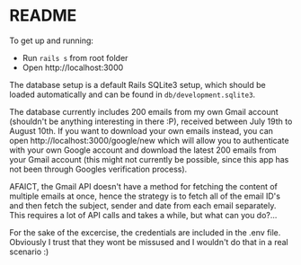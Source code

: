 # README

To get up and running:

* Run `rails s` from root folder
* Open http://localhost:3000 

The database setup is a default Rails SQLite3 setup, which should be loaded automatically and can be found in `db/development.sqlite3`.

The database currently includes 200 emails from my own Gmail account (shouldn't be anything interesting in there :P), received between July 19th to August 10th. If you want to download your own emails instead, you can open http://localhost:3000/google/new which will allow you to authenticate with your own Google account and download the latest 200 emails from your Gmail account (this might not currently be possible, since this app has not been through Googles verification process).

AFAICT, the Gmail API doesn't have a method for fetching the content of multiple emails at once, hence the strategy is to fetch all of the email ID's and then fetch the subject, sender and date from each email separately. This requires a lot of API calls and takes a while, but what can you do?...

For the sake of the excercise, the credentials are included in the .env file. Obviously I trust that they wont be missused and I wouldn't do that in a real scenario :)